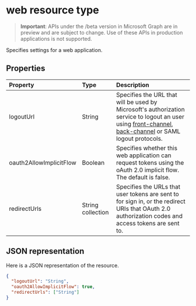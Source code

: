 # web resource type

> **Important**: APIs under the /beta version in Microsoft Graph are in preview and are subject to change. Use of these APIs in production applications is not supported.

Specifies settings for a web application.

## Properties

| Property | Type | Description |
|:---------|:-----|:------------|
|logoutUrl|String| Specifies the URL that will be used by Microsoft's authorization service to logout an user using [front-channel](https://openid.net/specs/openid-connect-frontchannel-1_0.html), [back-channel](https://openid.net/specs/openid-connect-backchannel-1_0.html) or SAML logout protocols. |
|oauth2AllowImplicitFlow|Boolean| Specifies whether this web application can request tokens using the oAuth 2.0 implicit flow. The default is false. |
|redirectUrls|String collection| Specifies the URLs that user tokens are sent to for sign in, or the redirect URIs that OAuth 2.0 authorization codes and access tokens are sent to. |

## JSON representation
Here is a JSON representation of the resource.

<!-- {
  "blockType": "resource",
  "optionalProperties": [

  ],
  "@odata.type": "microsoft.graph.web"
}-->

```json
{
  "logoutUrl": "String",
  "oauth2AllowImplicitFlow": true,
  "redirectUrls": ["String"]
}

```


<!-- uuid: 8fcb5dbc-d5aa-4681-8e31-b001d5168d79
2015-10-25 14:57:30 UTC -->
<!-- {
  "type": "#page.annotation",
  "description": "web resource",
  "keywords": "",
  "section": "documentation",
  "tocPath": ""
}-->